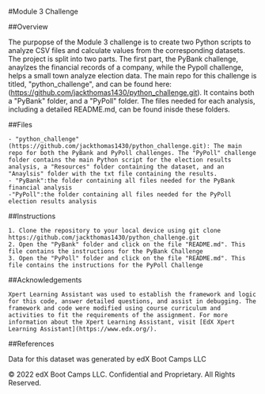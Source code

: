 #Module 3 Challenge

##Overview

The purpopse of the Module 3 challenge is to create two Python scripts to analyze CSV files and calculate values from the corresponding datasets. The project is split into two parts. The first part, the PyBank challenge, anaylzes the financial records of a company, while the Pypoll challenge, helps a small town analyze election data. The main repo for this challenge is titled, "python_challenge", and can be found here: (https://github.com/jackthomas1430/python_challenge.git). It contains both a "PyBank" folder, and a "PyPoll" folder. The files needed for each analysis, including a detailed README.md, can be found inisde these folders. 

##Files
    
    - "python_challenge" (https://github.com/jackthomas1430/python_challenge.git): The main repo for both the PyBank and PyPoll challenges. The "PyPoll" challenge folder contains the main Python script for the election results analysis, a "Resources" folder containing the dataset, and an "Anaylsis" folder with the txt file containing the results. 
    - "PyBank":the folder containing all files needed for the PyBank financial analysis 
    -"PyPoll":the folder containing all files needed for the PyPoll election results analysis 

##Instructions
   
    1. Clone the repository to your local device using git clone https://github.com/jackthomas1430/python_challenge.git
    2. Open the "PyBank" folder and click on the file "README.md". This file contains the instructions for the PyBank Challenge 
    3. Open the "PyPoll" folder and click on the file "README.md". This file contains the instructions for the PyPoll Challenge

##Acknowledgements
    
    Xpert Learning Assistant was used to establish the framework and logic for this code, answer detailed questions, and assist in debugging. The framework and code were modified using course curriculum and activities to fit the requirements of the assignment. For more information about the Xpert Learning Assistant, visit [EdX Xpert Learning Assistant](https://www.edx.org/). 

##References

Data for this dataset was generated by edX Boot Camps LLC

© 2022 edX Boot Camps LLC. Confidential and Proprietary. All Rights Reserved.

